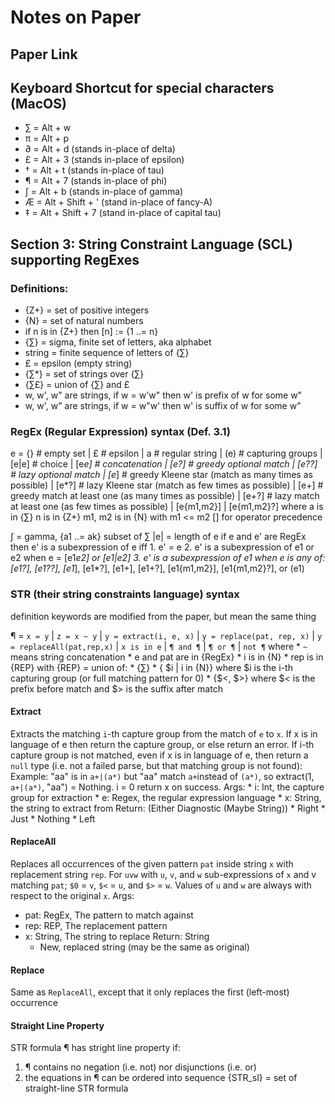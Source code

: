 # Notes on Paper
## Paper Link

## Keyboard Shortcut for special characters (MacOS)
* ∑ = Alt + w
* π = Alt + p
* ∂ = Alt + d (stands in-place of delta)
* £ = Alt + 3 (stands in-place of epsilon)
* † = Alt + t (stands in-place of tau)
* ¶ = Alt + 7 (stands in-place of phi)
* ∫ = Alt + b (stands in-place of gamma)
* Æ = Alt + Shift + ' (stand in-place of fancy-A)
* ‡ = Alt + Shift + 7 (stand in-place of capital tau)

## Section 3: String Constraint Language (SCL) supporting RegExes
### Definitions:
* {Z+} = set of positive integers
* {N} = set of natural numbers
* if n is in {Z+} then [n] := {1 ..= n}
* {∑} = sigma, finite set of letters, aka alphabet
* string = finite sequence of letters of {∑}
* £ = epsilon (empty string)
* {∑*} = set of strings over {∑}  
* {∑£} = union of {∑} and £
* w, w', w" are strings, if w = w'w" then w' is prefix of w for some w"
* w, w', w" are strings, if w = w"w' then w' is suffix of w for some w"

### RegEx (Regular Expression) syntax (Def. 3.1)
e   = {}    # empty set
    | £    # epsilon
    | a     # regular string
    | (e)   # capturing groups
    | [e|e] # choice
    | [e*e] # concatenation
    | [e?]  # greedy optional match
    | [e??] # lazy optional match
    | [e*]  # greedy Kleene star (match as many times as possible)
    | [e*?] # lazy Kleene star (match as few times as possible)
    | [e+]  # greedy match at least one (as many times as possible)
    | [e+?] # lazy match at least one (as few times as possible)
    | [e{m1,m2}] 
    | [e{m1,m2}?]
    where
        a is in {∑}
        n is in {Z+}
        m1, m2 is in {N} with m1 <= m2
        [] for operator precedence

∫ = gamma, {a1 ..= ak} subset of ∑
|e| = length of e
if e and e' are RegEx then 
    e' is a subexpression of e iff
        1. e' = e
        2. e' is a subexpression of e1 or e2 when e = [e1*e2] or [e1|e2]
        3. e' is a subexpression of e1 when e is any of: [e1?], [e1??], [e1*], [e1*?], [e1+], [e1+?], [e1{m1,m2}], [e1{m1,m2}?], or (e1)

### STR (their string constraints language) syntax
definition keywords are modified from the paper, but mean the same thing

¶  = `x = y`
    | `z = x ~ y`
    | `y = extract(i, e, x)`
    | `y = replace(pat, rep, x)`
    | `y = replaceAll(pat,rep,x)`
    | `x is in e`
    | `¶ and ¶`
    | `¶ or ¶`
    | `not ¶`
    where
        * `~` means string concatenation
        * e and pat are in {RegEx}
        * i is in {N}
        * rep is in {REP} with {REP} = union of:
            * {∑} 
            * { $i | i in {N}} where $i is the i-th capturing group (or full matching pattern for 0)
            * {$<, $>} where $< is the prefix before match and $> is the suffix after match

#### Extract
Extracts the matching `i`-th capture group from the match of `e` to `x`. If x is in language of e then return the capture group, or else return an error. If i-th capture group is not matched, even if x is in language of e, then return a `null` type (i.e. not a failed parse, but that matching group is not found): Example: "aa" is in `a+|(a*)` but "aa" match `a+`instead of `(a*)`, so extract(1, `a+|(a*)`, "aa") = Nothing. i = 0 return x on success.
Args:
    * i: Int, the capture group for extraction
    * e: Regex, the regular expression language
    * x: String, the string to extract from
Return: (Either Diagnostic (Maybe String))
    * Right 
        * Just <capture group>
        * Nothing
    * Left <what went wrong>

#### ReplaceAll
Replaces all occurrences of the given pattern `pat` inside string `x` with replacement string `rep`. For `uvw` with `u`, `v`, and `w` sub-expressions of `x` and v matching `pat`; `$0` = `v`, `$<` = `u`, and `$>` = `w`. Values of `u` and `w` are always with respect to the original `x`.
Args: 
* pat: RegEx, The pattern to match against
* rep: REP, The replacement pattern
* x: String, The string to replace
Return: String
    * New, replaced string (may be the same as original)

#### Replace
Same as `ReplaceAll`, except that it only replaces the first (left-most) occurrence

#### Straight Line Property
STR formula ¶ has stright line property if:
1. ¶ contains no negation (i.e. not) nor disjunctions (i.e. or)
2. the equations in ¶ can be ordered into sequence
{STR_sl} = set of straight-line STR formula 

